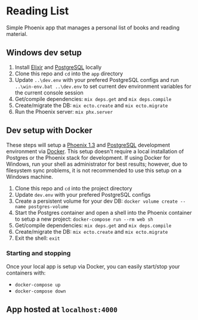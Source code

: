 # Reading List
Simple Phoenix app that manages a personal list of books and reading material.
## Windows dev setup
1. Install [Elixir](https://elixir-lang.org/) and [PostgreSQL](https://www.postgresql.org/) locally
1. Clone this repo and `cd` into the `app` directory
1. Update `..\dev.env` with your prefered PostgreSQL configs and run `..\win-env.bat ..\dev.env` to set current dev environment variables for the current console session
1. Get/compile dependencies: `mix deps.get` and `mix deps.compile`
1. Create/migrate the DB: `mix ecto.create` and `mix ecto.migrate`
1. Run the Phoenix server: `mix phx.server`

## Dev setup with Docker
These steps will setup a [Phoenix 1.3](https://hexdocs.pm/phoenix/Phoenix.html) and [PostgreSQL](https://www.postgresql.org/) development environment via [Docker](https://www.docker.com/). This setup doesn't require a local installation of Postgres or the Phoenix stack for development. If using Docker for Windows, run your shell as administrator for best results; however, due to filesystem sync problems, it is not recommended to use this setup on a Windows machine.

1. Clone this repo and `cd` into the project directory
1. Update `dev.env` with your prefered PostgreSQL configs
1. Create a persistent volume for your dev DB: `docker volume create --name postgres-volume`
1. Start the Postgres container and open a shell into the Phoenix container to setup a new project: `docker-compose run --rm web sh`
1. Get/compile dependencies: `mix deps.get` and `mix deps.compile`
1. Create/migrate the DB: `mix ecto.create` and `mix ecto.migrate`
1. Exit the shell: `exit`

### Starting and stopping
Once your local app is setup via Docker, you can easily start/stop your containers with:
  * `docker-compose up`
  * `docker-compose down`

## App hosted at `localhost:4000`